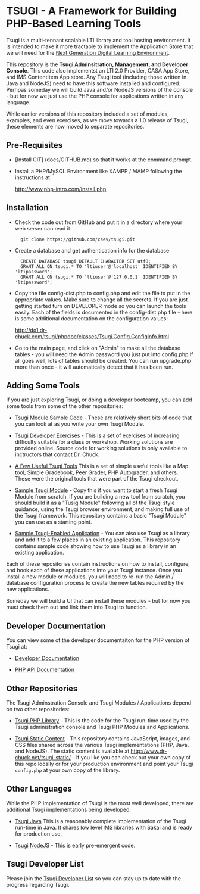 TSUGI - A Framework for Building PHP-Based Learning Tools
=========================================================

Tsugi is a multi-tennant scalable LTI library and tool hosting environment.
It is intended to make it more tractable to implement the Application Store
that we will need for the [
Next Generation Digital Learning Environment](http://www.ngdle.org).

This repository is the **Tsugi Adminsitration, Management, and Developer
Console**.  This code also implementst an LTI 2.0 Provider,
CASA App Store, and IMS ContentItem App store.  Any Tsugi tool (including
those written in Java and NodeJS) need to have this software installed
and configured.  Perhpas someday we will build Java and/or NodeJS versions 
of the console - but for now we just use the PHP console for applications
written in any language.

While earlier versions of this repository included a set of modules, examples,
and even exercises, as we move towards a 1.0 release of Tsugi, these elements
are now moved to separate repositories.

Pre-Requisites
--------------

* [Install GIT] (docs/GITHUB.md) so that it works at the command prompt.

* Install a PHP/MySQL Environment like XAMPP / MAMP following the
instructions at:

    http://www.php-intro.com/install.php

Installation
------------

* Check the code out from GitHub and put it in a directory where
your web server can read it

        git clone https://github.com/csev/tsugi.git

* Create a database and get authentication info for the database

        CREATE DATABASE tsugi DEFAULT CHARACTER SET utf8;
        GRANT ALL ON tsugi.* TO 'ltiuser'@'localhost' IDENTIFIED BY 'ltipassword';
        GRANT ALL ON tsugi.* TO 'ltiuser'@'127.0.0.1' IDENTIFIED BY 'ltipassword';

* Copy the file config-dist.php to config.php and edit the file
to put in the appropriate values.  Make sure to change all the secrets.
If you are just getting started turn on DEVELOPER mode so you can launch
the tools easily.  Each of the fields is documented in the config-dist.php
file - here is some additional documentation on the configuration values:

    http://do1.dr-chuck.com/tsugi/phpdoc/classes/Tsugi.Config.ConfigInfo.html

* Go to the main page, and click on "Admin" to make all the database
tables - you will need the Admin password you just put into config.php
If all goes well, lots of tables should be created.  You can run upgrade.php
more than once - it will automatically detect that it has been run.

Adding Some Tools
-----------------

If you are just exploring Tsugi, or doing a developer bootcamp, you can add some tools
from some of the other repositories:

* [Tsugi Module Sample Code](https://github.com/csev/tsugi-php-samples) - These 
are relatively short bits of code that you can look at as you write your
own Tsugi Module.

* [Tsugi Developer Exercises](https://github.com/csev/tsugi-php-exercises) - This
is a set of exercises of increasing difficulty suitable for a class or 
workshop.  Working solutions are provided online.  Source code for working solutions
is only available to inctructors that contact Dr. Chuck.

* [A Few Useful Tsugi Tools](https://github.com/csev/tsugi-php-mod) This is a set of
simple useful tools like a Map tool, Simple Gradebook, Peer Grader, PHP Autograder,
and others.  These were the original tools that were part of the Tsugi checkout.

* [Sample Tsugi Module](https://github.com/csev/tsugi-php-module) - Copy 
this if you want to start a fresh Tsugi Module from scratch.  If you are building
a new tool from scratch, you should build it as a "Tusig Module" following all 
of the Tsugi style guidance, using the Tsugi browser environment, and making 
full use of the Tsugi framework. This repository contains a basic 
"Tsugi Module" you can use as a starting point.

* [Sample Tsugi-Enabled Application](https://github.com/csev/tsugi-php-standalone) - You
can also use Tsugi as a library and  add it to a few places in an existing application. 
This repository contains sample code showing how to use Tsugi as a library in an existing 
application.

Each of these repositories contain instructions on how to install, configure, and hook
each of these applications into your Tsugi instance.  Once you install a new module or 
modules, you will need to re-run the Admin / database configuration process to create
the new tables required by the new applications.

Someday we will build a UI that can install these modules - but for now you must
check them out and link them into Tsugi to function.

Developer Documentation
-----------------------

You can view some of the developer documentaiton for the PHP version of Tsugi at:

* [Developer Documentation](docs/README.md)

* [PHP API Documentation](http://do1.dr-chuck.com/tsugi/phpdoc/)

Other Repositories
------------------

The Tsugi Adminstration Console and Tsugi Modules / Applications depend on two other
repositories:

* [Tsugi PHP Library](https://github.com/csev/tsugi-php) - This is the code for the 
Tsugi run-time used by the Tsugi administration console and Tsugi PHP Modules 
and Applications.

* [Tsugi Static Content](https://github.com/csev/tsugi-static) - This repository contains
JavaScript, images, and CSS files shared across the various Tsugi implementations
(PHP, Java, and NodeJS).  The static content is available at 
http://www.dr-chuck.net/tsugi-static/ - if you like you can check out your own copy
of this repo locally or for your production environment and point your Tsugi `config.php`
at your own copy of the library.

Other Languages
---------------

While the PHP Implementation of Tsugi is the most well developed, there are additional 
Tsugi implementations being developed:

* [Tsugi Java](https://github.com/csev/tsugi-java-servlet) This is a reasonably complete
implementation of the Tsugi run-time in Java.  It shares low level IMS libraries with 
Sakai and is ready for production use.

* [Tsugi NodeJS](https://github.com/csev/tsugi-node-sample) - This is early 
pre-emergent code.

Tsugi Developer List
--------------------

Please join the 
[Tsugi Developer List](https://groups.google.com/a/apereo.org/forum/#!forum/tsugi-dev)
so you can stay up to date with the progress regarding Tsugi.


